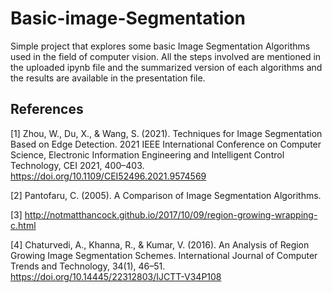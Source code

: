 # Basic-image-Segmentation
Simple project that explores some basic Image Segmentation Algorithms used in the field of computer vision. All the steps involved are mentioned in the uploaded ipynb file and the summarized version of each algorithms and the results are available in the presentation file.

## References
[1] Zhou, W., Du, X., & Wang, S. (2021). Techniques for Image Segmentation Based on Edge Detection. 2021 IEEE International Conference on Computer Science, Electronic Information Engineering and Intelligent Control Technology, CEI 2021, 400–403. https://doi.org/10.1109/CEI52496.2021.9574569

[2] Pantofaru, C. (2005). A Comparison of Image Segmentation Algorithms.

[3] http://notmatthancock.github.io/2017/10/09/region-growing-wrapping-c.html

[4] Chaturvedi, A., Khanna, R., & Kumar, V. (2016). An Analysis of Region Growing Image Segmentation Schemes. International Journal of Computer Trends and Technology, 34(1), 46–51. https://doi.org/10.14445/22312803/IJCTT-V34P108

